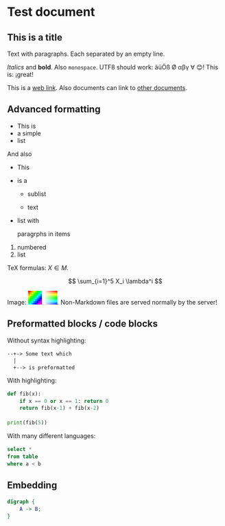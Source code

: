 # Test document

## This is a title

Text with paragraphs.
Each separated by an empty line.

*Italics* and **bold**.
Also `monospace`.
UTF8 should work: äüÖß Ø αβγ ∀ 😊! This is: ¡great!

This is a [web link](http://example.org/). Also documents can link to [other documents](other/document).

## Advanced formatting

* This is
* a simple
* list

And also

* This

* is a

    * sublist

    * text

* list
with

    paragrphs in items

1. numbered
2. list

TeX formulas: $X \in M$.

$$ \sum_{i=1}^5 X_i \lambda^i $$

Image: ![](test1.png) ![](test2.png). Non-Markdown files are served normally by the server!

## Preformatted blocks / code blocks

Without syntax highlighting:

```
--+-> Some text which
  |
  +--> is preformatted
```

With highlighting:

```python
def fib(x):
    if x == 0 or x == 1: return 0
    return fib(x-1) + fib(x-2)

print(fib(5))
```

With many different languages:

```sql
select *
from table
where a < b
```

## Embedding

```dot
digraph {
    A -> B;
}
```

